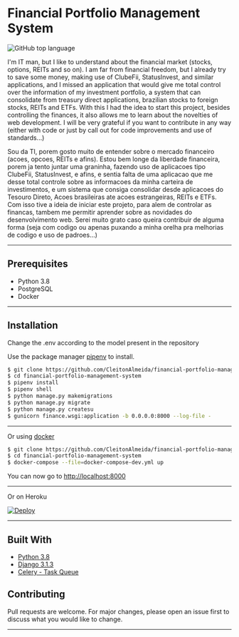 # Financial Portfolio Management System

![GitHub top language](https://img.shields.io/github/languages/top/CleitonAlmeida/financial-portfolio-management-system)

I'm IT man, but I like to understand about the financial market (stocks, options, REITs and so on). I am far from financial freedom, but I already try to save some money, making use of ClubeFii, StatusInvest, and similar applications, and I missed an application that would give me total control over the information of my investment portfolio, a system that can consolidate from treasury direct applications, brazilian stocks to foreign stocks, REITs and ETFs. With this I had the idea to start this project, besides controlling the finances, it also allows me to learn about the novelties of web development. I will be very grateful if you want to contribute in any way (either with code or just by call out for code improvements and use of standards...)

Sou da TI, porem gosto muito de entender sobre o mercado financeiro (acoes, opcoes, REITs e afins). Estou bem longe da liberdade financeira, porem ja tento juntar uma graninha, fazendo uso de aplicacoes tipo ClubeFii, StatusInvest, e afins, e sentia falta de uma aplicacao que me desse total controle sobre as informacoes da minha carteira de investimentos, e um sistema que consiga consolidar desde aplicacoes do Tesouro Direto, Acoes brasileiras ate acoes estrangeiras, REITs e ETFs. Com isso tive a ideia de iniciar este projeto, para alem de controlar as financas, tambem me permitir aprender sobre as novidades do desenvolvimento web. Serei muito grato caso queira contribuir de alguma forma (seja com codigo ou apenas puxando a minha orelha pra melhorias de codigo e uso de padroes...)

---

## Prerequisites

* Python 3.8
* PostgreSQL
* Docker
---

## Installation

Change the .env according to the model present in the repository

Use the package manager [pipenv](https://pypi.org/project/pipenv/) to install.

```sh
$ git clone https://github.com/CleitonAlmeida/financial-portfolio-management-system
$ cd financial-portfolio-management-system
$ pipenv install
$ pipenv shell
$ python manage.py makemigrations
$ python manage.py migrate
$ python manage.py createsu
$ gunicorn finance.wsgi:application -b 0.0.0.0:8000 --log-file -
```
---
Or using [docker](https://www.docker.com/get-started)

```sh
$ git clone https://github.com/CleitonAlmeida/financial-portfolio-management-system
$ cd financial-portfolio-management-system
$ docker-compose --file=docker-compose-dev.yml up
```

You can now go to [http://localhost:8000](http://localhost:8000)

---
Or on Heroku

[![Deploy](https://www.herokucdn.com/deploy/button.svg)](https://heroku.com/deploy?template=https://github.com/CleitonAlmeida/financial-portfolio-management-system)

---

## Built With

* [Python 3.8](https://www.python.org/doc/)
* [Django 3.1.3](https://docs.djangoproject.com/en/3.1/)
* [Celery - Task Queue](https://docs.celeryproject.org/en/stable/)

## Contributing
Pull requests are welcome. For major changes, please open an issue first to discuss what you would like to change.

---
